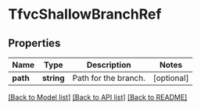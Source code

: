 # TfvcShallowBranchRef

## Properties
Name | Type | Description | Notes
------------ | ------------- | ------------- | -------------
**path** | **string** | Path for the branch. | [optional] 

[[Back to Model list]](../README.md#documentation-for-models) [[Back to API list]](../README.md#documentation-for-api-endpoints) [[Back to README]](../README.md)


